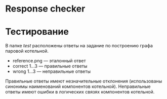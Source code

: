 # Response checker


# Тестирование
В папке _test_ расположены ответы на задание по построению графа паровой котельной. 
+ reference.png — эталонный ответ
+ correct 1...3 — правильные ответы
+ wrong 1...3 — неправильные ответы

Правильные ответы имеют незначительные отклонения (использованы синонимы наименований компонентов котельной). Неправильные ответы имеют ошибки в логических связях компонентов котельной.
